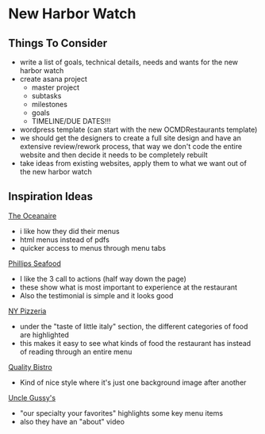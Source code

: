 # New Harbor Watch

## Things To Consider

- write a list of goals, technical details, needs and wants for the new harbor watch
- create asana project
    - master project
    - subtasks
    - milestones
    - goals
    - TIMELINE/DUE DATES!!!
- wordpress template (can start with the new OCMDRestaurants template)
- we should get the designers to create a full site design and have an extensive review/rework process, that way we don't code the entire website and then decide it needs to be completely rebuilt
- take ideas from existing websites, apply them to what we want out of the new harbor watch

## Inspiration Ideas

[The Oceanaire](https://www.theoceanaire.com/location/baltimore-md/?utm_source=google&utm_medium=cpc&utm_campaign=OABA-0081_MD-Baltimore_Search_DSA&utm_content=ch_google_adwords|trg_dsa-1447553140286|crt_666778878210|kwmt_|ps_|srct_g|trgt_|src_|devt_c|devm_|cid_20391615018|lcl_9008075|fdi_&utm_term=&gclid=EAIaIQobChMIgYva2LnNgAMVpaFaBR1NvgCoEAAYASAAEgIR7fD_BwE#takeout-menu-oaba)

- i like how they did their menus
- html menus instead of pdfs
- quicker access to menus through menu tabs

[Phillips Seafood](https://phillipsseafood.com/locations/baltimore/)

- I like the 3 call to actions (half way down the page)
- these show what is most important to experience at the restaurant
- Also the testimonial is simple and it looks good

[NY Pizzeria](https://nypizzeria.com/)

- under the "taste of little italy" section, the different categories of food are highlighted
- this makes it easy to see what kinds of food the restaurant has instead of reading through an entire menu

[Quality Bistro](https://www.qualitybistro.com/)

- Kind of nice style where it's just one background image after another

[Uncle Gussy's](https://unclegussys.com/)

- "our specialty your favorites" highlights some key menu items
- also they have an "about" video